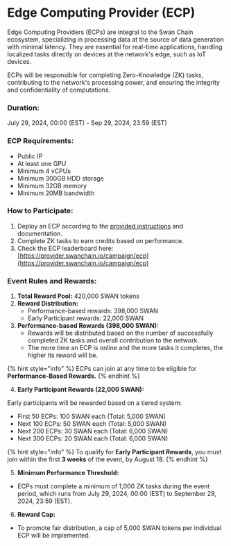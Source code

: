 # Edge Computing Provider (ECP)

Edge Computing Providers (ECPs) are integral to the Swan Chain ecosystem, specializing in processing data at the source of data generation with minimal latency. They are essential for real-time applications, handling localized tasks directly on devices at the network's edge, such as IoT devices.

ECPs will be responsible for completing Zero-Knowledge (ZK) tasks, contributing to the network's processing power, and ensuring the integrity and confidentiality of computations.

### **Duration:**&#x20;

July 29, 2024, 00:00 (EST) - Sep 29, 2024, 23:59 (EST)

### ECP Requirements:

* Public IP
* At least one GPU
* Minimum 4 vCPUs
* Minimum 300GB HDD storage
* Minimum 32GB memory
* Minimum 20MB bandwidth

### How to Participate:

1. Deploy an ECP according to the [provided instructions](../../../computing-provider/edge-computing-provider-ecp/ecp-setup.md) and documentation.
2. Complete ZK tasks to earn credits based on performance.
3. Check the ECP leaderboard here: [https://provider.swanchain.io/campaign/ecp](https://provider.swanchain.io/campaign/ecp)

### Event Rules and Rewards:

1. **Total Reward Pool:** 420,000 SWAN tokens
2. **Reward Distribution:**
   * Performance-based rewards: 398,000 SWAN
   * Early Participant rewards: 22,000 SWAN
3. **Performance-based Rewards (398,000 SWAN):**
   * Rewards will be distributed based on the number of successfully completed ZK tasks and overall contribution to the network.
   * The more time an ECP is online and the more tasks it completes, the higher its reward will be.

{% hint style="info" %}
ECPs can join at any time to be eligible for **Performance-Based Rewards.**
{% endhint %}

4. **Early Participant Rewards (22,000 SWAN):**

Early participants will be rewarded based on a tiered system:

* First 50 ECPs: 100 SWAN each (Total: 5,000 SWAN)
* Next 100 ECPs: 50 SWAN each (Total: 5,000 SWAN)
* Next 200 ECPs: 30 SWAN each (Total: 6,000 SWAN)
* Next 300 ECPs: 20 SWAN each (Total: 6,000 SWAN)

{% hint style="info" %}
To qualify for **Early Participant Rewards**, you must join within the first **3 weeks** of the event, by August 18.
{% endhint %}

5. **Minimum Performance Threshold:**

* ECPs must complete a minimum of 1,000 ZK tasks during the event period, which runs from July 29, 2024, 00:00 (EST) to September 29, 2024, 23:59 (EST).

6. **Reward Cap:**

* To promote fair distribution, a cap of 5,000 SWAN tokens per individual ECP will be implemented.
